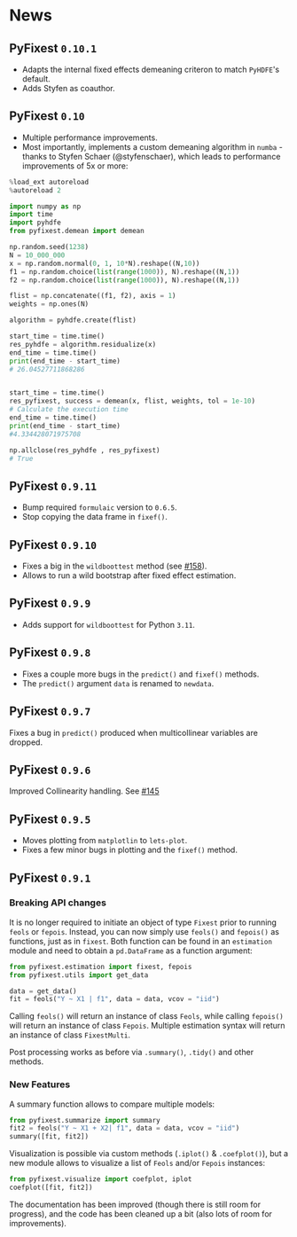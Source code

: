 # News

## PyFixest `0.10.1`

- Adapts the internal fixed effects demeaning criteron to match `PyHDFE`'s default.
- Adds Styfen as coauthor.

## PyFixest `0.10`

- Multiple performance improvements.
- Most importantly, implements a custom demeaning algorithm in `numba` - thanks to Styfen Schaer (@styfenschaer),
  which leads to performance improvements of 5x or more:

```python
%load_ext autoreload
%autoreload 2

import numpy as np
import time
import pyhdfe
from pyfixest.demean import demean

np.random.seed(1238)
N = 10_000_000
x = np.random.normal(0, 1, 10*N).reshape((N,10))
f1 = np.random.choice(list(range(1000)), N).reshape((N,1))
f2 = np.random.choice(list(range(1000)), N).reshape((N,1))

flist = np.concatenate((f1, f2), axis = 1)
weights = np.ones(N)

algorithm = pyhdfe.create(flist)

start_time = time.time()
res_pyhdfe = algorithm.residualize(x)
end_time = time.time()
print(end_time - start_time)
# 26.04527711868286


start_time = time.time()
res_pyfixest, success = demean(x, flist, weights, tol = 1e-10)
# Calculate the execution time
end_time = time.time()
print(end_time - start_time)
#4.334428071975708

np.allclose(res_pyhdfe , res_pyfixest)
# True
```



## PyFixest `0.9.11`

- Bump required `formulaic` version to `0.6.5`.
- Stop copying the data frame in `fixef()`.

## PyFixest `0.9.10`

- Fixes a big in the `wildboottest` method (see [#158](https://github.com/s3alfisc/pyfixest/issues/158)).
- Allows to run a wild bootstrap after fixed effect estimation.

## PyFixest `0.9.9`

- Adds support for `wildboottest` for Python `3.11`.

## PyFixest `0.9.8`

- Fixes a couple more bugs in the `predict()` and `fixef()` methods.
- The `predict()` argument `data` is renamed to `newdata`.

## PyFixest `0.9.7`

Fixes a bug in `predict()` produced when multicollinear variables are dropped.

## PyFixest `0.9.6`

Improved Collinearity handling. See [#145](https://github.com/s3alfisc/pyfixest/issues/145)

## PyFixest `0.9.5`


- Moves plotting from `matplotlin` to `lets-plot`.
- Fixes a few minor bugs in plotting and the `fixef()` method.


## PyFixest `0.9.1`

### Breaking API changes

It is no longer required to initiate an object of type `Fixest` prior to running `feols` or `fepois`. Instead,
you can now simply use `feols()` and `fepois()` as functions, just as in `fixest`. Both function can be found in an
`estimation` module and need to obtain a `pd.DataFrame` as a function argument:

```py
from pyfixest.estimation import fixest, fepois
from pyfixest.utils import get_data

data = get_data()
fit = feols("Y ~ X1 | f1", data = data, vcov = "iid")
```

Calling `feols()` will return an instance of class `Feols`, while calling `fepois()` will return an instance of class `Fepois`.
Multiple estimation syntax will return an instance of class `FixestMulti`.

Post processing works as before via `.summary()`, `.tidy()` and other methods.

### New Features

A summary function allows to compare multiple models:

```py
from pyfixest.summarize import summary
fit2 = feols("Y ~ X1 + X2| f1", data = data, vcov = "iid")
summary([fit, fit2])
```

Visualization is possible via custom methods (`.iplot()` & `.coefplot()`), but a new module allows to visualize
  a list of `Feols` and/or `Fepois` instances:

```py
from pyfixest.visualize import coefplot, iplot
coefplot([fit, fit2])
```

The documentation has been improved (though there is still room for progress), and the code has been cleaned up a
bit (also lots of room for improvements).